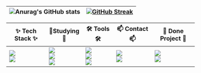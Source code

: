 |![Anurag's GitHub stats](https://github-readme-stats.vercel.app/api?username=pgc0419&show_icons=true&theme=default)|[![GitHub Streak](https://streak-stats.demolab.com?user=pgc0419)](https://git.io/streak-stats)|
|------|---|

|✨ Tech Stack ✨|📖Studying📖|🛠 Tools 🛠|📫 Contact 📫|🎈 Done Project 🎈|
|------|---|---|---|---|
|<img src="https://img.shields.io/badge/python-3670A0?style=for-the-badge&logo=python&logoColor=ffdd54"/><br><img src="https://img.shields.io/badge/springboot-6DB33F?style=for-the-badge&logo=springboot&logoColor=white"/>|<img src="https://img.shields.io/badge/dart-0175C2?style=for-the-badge&logo=dart&logoColor=white"/><br><img src="https://img.shields.io/badge/node.js-5FA04E?style=for-the-badge&logo=nodedotjs&logoColor=white"/><br><img src="https://img.shields.io/badge/spring-6DB33F?style=for-the-badge&logo=spring&logoColor=white"/>|<img src="https://img.shields.io/badge/git-F05033.svg?style=for-the-badge&logo=git&logoColor=white" /><br><img src="https://img.shields.io/badge/github-181717.svg?style=for-the-badge&logo=github&logoColor=white" /><br><img src="https://img.shields.io/badge/Notion-F3F3F3.svg?style=for-the-badge&logo=notion&logoColor=black" />|<a href="https://pgc0419.tistory.com/" target="_blank"><img src="https://img.shields.io/badge/Tistory-F36D5D?style=for-the-badge&logo=Tistory&logoColor=000000"/></a><br><a href="mailto:pgc0419@gmail.com"><img src="https://img.shields.io/badge/pgc0419@gmail.com-D14836?style=for-the-badge&logo=gmail&logoColor=white"/></a>|<a href="https://medium.com/@louisgood0625/we-in-%EC%A0%84-%EC%97%AD%EC%82%AC-%EC%86%8D%EC%9C%BC%EB%A1%9C-%EB%93%A4%EC%96%B4%EA%B0%80%EB%8A%94-%EC%9A%B0%EB%A6%AC-gpt%EB%A5%BC-%ED%99%9C%EC%9A%A9%ED%95%9C-%EC%97%AD%EC%82%AC-%EC%9D%B8%EB%AC%BC-%ED%95%99%EC%8A%B5-%EC%82%AC%EC%9D%B4%ED%8A%B8-63019f934da4"><img src="https://img.shields.io/badge/WeInJeon-2C2C32?style=for-the-badge&logo=medium&logoColor=000000"/></a><br><a href="https://medium.com/@pgc0419/project-ai%EA%B0%80-%EB%A7%8C%EB%93%A4%EC%96%B4-%EC%A3%BC%EB%8A%94-%ED%83%90%EC%A0%95-%EC%8B%9C%EB%AE%AC%EB%A0%88%EC%9D%B4%EC%85%98-%EC%84%9C%EB%B9%84%EC%8A%A4-ailibi-43e02a68a745"><img src="https://img.shields.io/badge/AILIBI-2C2C32?style=for-the-badge&logo=medium&logoColor=000000"/></a>|

<!--
**pgc0419/pgc0419** is a ✨ _special_ ✨ repository because its `README.md` (this file) appears on your GitHub profile.

Here are some ideas to get you started:

- 🔭 I’m currently working on ...
- 🌱 I’m currently learning ...
- 👯 I’m looking to collaborate on ...
- 🤔 I’m looking for help with ...
- 💬 Ask me about ...
- 📫 How to reach me: ...
- 😄 Pronouns: ...
- ⚡ Fun fact: ...
-->
